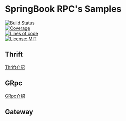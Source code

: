 # SpringBook RPC's Samples

[![Build Status](https://travis-ci.org/tonydeng/springboot-rpc-samples.svg?branch=master)](https://travis-ci.org/tonydeng/springboot-rpc-samples)<br>
[![Coverage](https://sonarcloud.io/api/project_badges/measure?project=com.github.tonydeng.demo%3Aspringboot-rpc-samples&metric=coverage)](https://sonarcloud.io/dashboard?id=com.github.tonydeng.demo%3Aspringboot-rpc-samples)<br>
[![Lines of code](https://sonarcloud.io/api/project_badges/measure?project=com.github.tonydeng.demo%3Aspringboot-rpc-samples&metric=ncloc)](https://sonarcloud.io/dashboard?id=com.github.tonydeng.demo%3Aspringboot-rpc-samples)<br>
[![License: MIT](https://img.shields.io/badge/License-MIT-blue.svg)](https://opensource.org/licenses/MIT)

## Thrift

[Thrift介绍](docs/thrift.md)

## GRpc

[GRpc介绍](docs/grpc.md)

## Gateway